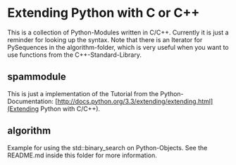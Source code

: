 Extending Python with C or C++
==============================

This is a collection of Python-Modules written in C/C++. Currently it is just a
reminder for looking up the syntax. Note that there is an Iterator for
PySequences in the algorithm-folder, which is very useful when you want to use
functions from the C++-Standard-Library.

spammodule
----------

This is just a implementation of the Tutorial from the Python-Documentation:
[http://docs.python.org/3.3/extending/extending.html](Extending Python with C/C++).

algorithm
---------

Example for using the std::binary_search on Python-Objects. See the README.md
inside this folder for more information.
